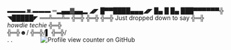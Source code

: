 ▬▬▬.◙.▬▬▬
═▂▄▄▓▄▄▂
◢◤ █▀▀████▄▄▄◢◤
█▄ █ █▄ ███▀▀▀▀▀▀╬
◥█████◤
══╩══╩═
╬═╬
╬═╬
╬═╬    Just dropped down to say
╬═╬    *howdie techie*
╬═╬   
╬═╬☻/
╬═╬/▌
╬═╬/  \
.
.⠀⠀⠀⠀⠀⠀
![Profile view counter on GitHub](https://komarev.com/ghpvc/?username=HelloKeerthana)
